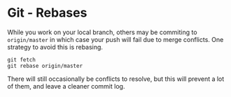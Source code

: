 # Git - Rebases

While you work on your local branch, others may be commiting to `origin/master`
in which case your push will fail due to merge conflicts. One strategy to avoid
this is rebasing.

```
git fetch
git rebase origin/master
```

There will still occasionally be conflicts to resolve, but this will prevent a
lot of them, and leave a cleaner commit log.
